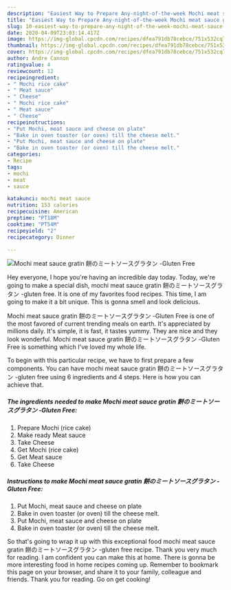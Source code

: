 ```yaml
---
description: "Easiest Way to Prepare Any-night-of-the-week Mochi meat sauce gratin 餅のミートソースグラタン -Gluten Free"
title: "Easiest Way to Prepare Any-night-of-the-week Mochi meat sauce gratin 餅のミートソースグラタン -Gluten Free"
slug: 10-easiest-way-to-prepare-any-night-of-the-week-mochi-meat-sauce-gratin-gluten-free
date: 2020-04-09T23:03:14.417Z
image: https://img-global.cpcdn.com/recipes/dfea791db78cebce/751x532cq70/mochi-meat-sauce-gratin-餅のミートソースグラタン-gluten-free-recipe-main-photo.jpg
thumbnail: https://img-global.cpcdn.com/recipes/dfea791db78cebce/751x532cq70/mochi-meat-sauce-gratin-餅のミートソースグラタン-gluten-free-recipe-main-photo.jpg
cover: https://img-global.cpcdn.com/recipes/dfea791db78cebce/751x532cq70/mochi-meat-sauce-gratin-餅のミートソースグラタン-gluten-free-recipe-main-photo.jpg
author: Andre Cannon
ratingvalue: 4
reviewcount: 12
recipeingredient:
- " Mochi rice cake"
- " Meat sauce"
- " Cheese"
- " Mochi rice cake"
- " Meat sauce"
- " Cheese"
recipeinstructions:
- "Put Mochi, meat sauce and cheese on plate"
- "Bake in oven toaster (or oven) till the cheese melt."
- "Put Mochi, meat sauce and cheese on plate"
- "Bake in oven toaster (or oven) till the cheese melt."
categories:
- Recipe
tags:
- mochi
- meat
- sauce

katakunci: mochi meat sauce 
nutrition: 153 calories
recipecuisine: American
preptime: "PT18M"
cooktime: "PT54M"
recipeyield: "2"
recipecategory: Dinner

---
```



![Mochi meat sauce gratin 餅のミートソースグラタン -Gluten Free](https://img-global.cpcdn.com/recipes/dfea791db78cebce/751x532cq70/mochi-meat-sauce-gratin-餅のミートソースグラタン-gluten-free-recipe-main-photo.jpg)

Hey everyone, I hope you're having an incredible day today. Today, we're going to make a special dish, mochi meat sauce gratin 餅のミートソースグラタン -gluten free. It is one of my favorites food recipes. This time, I am going to make it a bit unique. This is gonna smell and look delicious.

Mochi meat sauce gratin 餅のミートソースグラタン -Gluten Free is one of the most favored of current trending meals on earth. It's appreciated by millions daily. It's simple, it is fast, it tastes yummy. They are nice and they look wonderful. Mochi meat sauce gratin 餅のミートソースグラタン -Gluten Free is something which I've loved my whole life.




To begin with this particular recipe, we have to first prepare a few components. You can have mochi meat sauce gratin 餅のミートソースグラタン -gluten free using 6 ingredients and 4 steps. Here is how you can achieve that.

<!--inarticleads1-->

##### The ingredients needed to make Mochi meat sauce gratin 餅のミートソースグラタン -Gluten Free:

1. Prepare  Mochi (rice cake)
1. Make ready  Meat sauce
1. Take  Cheese
1. Get  Mochi (rice cake)
1. Get  Meat sauce
1. Take  Cheese




<!--inarticleads2-->

##### Instructions to make Mochi meat sauce gratin 餅のミートソースグラタン -Gluten Free:

1. Put Mochi, meat sauce and cheese on plate
1. Bake in oven toaster (or oven) till the cheese melt.
1. Put Mochi, meat sauce and cheese on plate
1. Bake in oven toaster (or oven) till the cheese melt.




So that's going to wrap it up with this exceptional food mochi meat sauce gratin 餅のミートソースグラタン -gluten free recipe. Thank you very much for reading. I am confident you can make this at home. There is gonna be more interesting food in home recipes coming up. Remember to bookmark this page on your browser, and share it to your family, colleague and friends. Thank you for reading. Go on get cooking!
